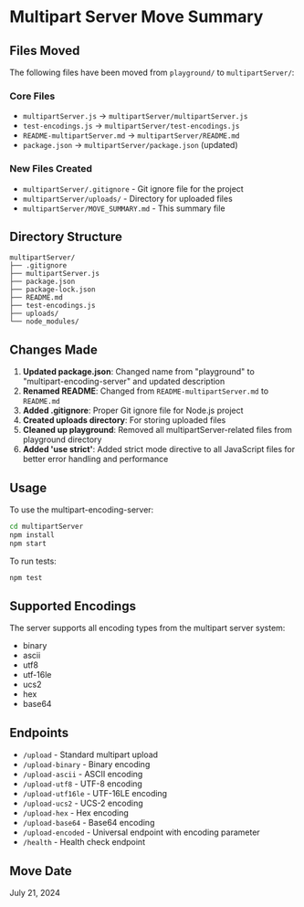 # Multipart Server Move Summary

## Files Moved

The following files have been moved from `playground/` to `multipartServer/`:

### Core Files
- `multipartServer.js` → `multipartServer/multipartServer.js`
- `test-encodings.js` → `multipartServer/test-encodings.js`
- `README-multipartServer.md` → `multipartServer/README.md`
- `package.json` → `multipartServer/package.json` (updated)

### New Files Created
- `multipartServer/.gitignore` - Git ignore file for the project
- `multipartServer/uploads/` - Directory for uploaded files
- `multipartServer/MOVE_SUMMARY.md` - This summary file

## Directory Structure

```
multipartServer/
├── .gitignore
├── multipartServer.js
├── package.json
├── package-lock.json
├── README.md
├── test-encodings.js
├── uploads/
└── node_modules/
```

## Changes Made

1. **Updated package.json**: Changed name from "playground" to "multipart-encoding-server" and updated description
2. **Renamed README**: Changed from `README-multipartServer.md` to `README.md`
3. **Added .gitignore**: Proper Git ignore file for Node.js project
4. **Created uploads directory**: For storing uploaded files
5. **Cleaned up playground**: Removed all multipartServer-related files from playground directory
6. **Added 'use strict'**: Added strict mode directive to all JavaScript files for better error handling and performance

## Usage

To use the multipart-encoding-server:

```bash
cd multipartServer
npm install
npm start
```

To run tests:

```bash
npm test
```

## Supported Encodings

The server supports all encoding types from the multipart server system:
- binary
- ascii
- utf8
- utf-16le
- ucs2
- hex
- base64

## Endpoints

- `/upload` - Standard multipart upload
- `/upload-binary` - Binary encoding
- `/upload-ascii` - ASCII encoding
- `/upload-utf8` - UTF-8 encoding
- `/upload-utf16le` - UTF-16LE encoding
- `/upload-ucs2` - UCS-2 encoding
- `/upload-hex` - Hex encoding
- `/upload-base64` - Base64 encoding
- `/upload-encoded` - Universal endpoint with encoding parameter
- `/health` - Health check endpoint

## Move Date

July 21, 2024 